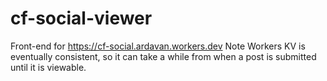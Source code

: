 # cf-social-viewer

Front-end for https://cf-social.ardavan.workers.dev
Note Workers KV is eventually consistent, so it can take a while from when a post is submitted until it is viewable.
